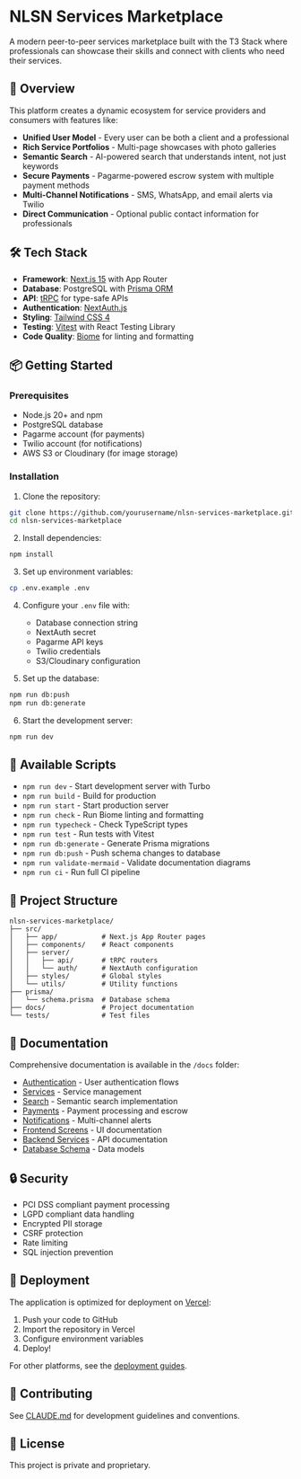 # NLSN Services Marketplace

A modern peer-to-peer services marketplace built with the T3 Stack where professionals can showcase their skills and connect with clients who need their services.

## 🚀 Overview

This platform creates a dynamic ecosystem for service providers and consumers with features like:

- **Unified User Model** - Every user can be both a client and a professional
- **Rich Service Portfolios** - Multi-page showcases with photo galleries
- **Semantic Search** - AI-powered search that understands intent, not just keywords
- **Secure Payments** - Pagarme-powered escrow system with multiple payment methods
- **Multi-Channel Notifications** - SMS, WhatsApp, and email alerts via Twilio
- **Direct Communication** - Optional public contact information for professionals

## 🛠️ Tech Stack

- **Framework**: [Next.js 15](https://nextjs.org) with App Router
- **Database**: PostgreSQL with [Prisma ORM](https://prisma.io)
- **API**: [tRPC](https://trpc.io) for type-safe APIs
- **Authentication**: [NextAuth.js](https://next-auth.js.org)
- **Styling**: [Tailwind CSS 4](https://tailwindcss.com)
- **Testing**: [Vitest](https://vitest.dev) with React Testing Library
- **Code Quality**: [Biome](https://biomejs.dev) for linting and formatting

## 📦 Getting Started

### Prerequisites

- Node.js 20+ and npm
- PostgreSQL database
- Pagarme account (for payments)
- Twilio account (for notifications)
- AWS S3 or Cloudinary (for image storage)

### Installation

1. Clone the repository:
```bash
git clone https://github.com/yourusername/nlsn-services-marketplace.git
cd nlsn-services-marketplace
```

2. Install dependencies:
```bash
npm install
```

3. Set up environment variables:
```bash
cp .env.example .env
```

4. Configure your `.env` file with:
   - Database connection string
   - NextAuth secret
   - Pagarme API keys
   - Twilio credentials
   - S3/Cloudinary configuration

5. Set up the database:
```bash
npm run db:push
npm run db:generate
```

6. Start the development server:
```bash
npm run dev
```

## 🧰 Available Scripts

- `npm run dev` - Start development server with Turbo
- `npm run build` - Build for production
- `npm run start` - Start production server
- `npm run check` - Run Biome linting and formatting
- `npm run typecheck` - Check TypeScript types
- `npm run test` - Run tests with Vitest
- `npm run db:generate` - Generate Prisma migrations
- `npm run db:push` - Push schema changes to database
- `npm run validate-mermaid` - Validate documentation diagrams
- `npm run ci` - Run full CI pipeline

## 📁 Project Structure

```
nlsn-services-marketplace/
├── src/
│   ├── app/           # Next.js App Router pages
│   ├── components/    # React components
│   ├── server/
│   │   ├── api/       # tRPC routers
│   │   └── auth/      # NextAuth configuration
│   ├── styles/        # Global styles
│   └── utils/         # Utility functions
├── prisma/
│   └── schema.prisma  # Database schema
├── docs/              # Project documentation
└── tests/             # Test files
```

## 📖 Documentation

Comprehensive documentation is available in the `/docs` folder:

- [Authentication](./docs/authentication.html) - User authentication flows
- [Services](./docs/services.html) - Service management
- [Search](./docs/search.html) - Semantic search implementation
- [Payments](./docs/payments.html) - Payment processing and escrow
- [Notifications](./docs/notifications.html) - Multi-channel alerts
- [Frontend Screens](./docs/frontend-screens/index.html) - UI documentation
- [Backend Services](./docs/backend-services/index.html) - API documentation
- [Database Schema](./docs/database/index.html) - Data models

## 🔒 Security

- PCI DSS compliant payment processing
- LGPD compliant data handling
- Encrypted PII storage
- CSRF protection
- Rate limiting
- SQL injection prevention

## 🚀 Deployment

The application is optimized for deployment on [Vercel](https://vercel.com):

1. Push your code to GitHub
2. Import the repository in Vercel
3. Configure environment variables
4. Deploy!

For other platforms, see the [deployment guides](https://create.t3.gg/en/deployment).

## 🤝 Contributing

See [CLAUDE.md](./CLAUDE.md) for development guidelines and conventions.

## 📄 License

This project is private and proprietary.
